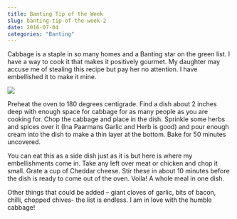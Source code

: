 ```yaml
---
title: Banting Tip of the Week
slug: banting-tip-of-the-week-2
date: 2016-07-04
categories: "Banting"
---
```


<p>Cabbage is a staple in so many homes and a Banting star on the green list. I have a way to cook it that makes it positively gourmet. My daughter may accuse me of stealing this recipe but pay her no attention. I have embellished it to make it mine.</p>
<p><img src="https://res.cloudinary.com/dy6grlu8z/image/upload/v1558841850/yek2soaq7nazd8fenwlb.jpg"/></p>
<p>Preheat the oven to 180 degrees centigrade. Find a dish about 2 inches deep with enough space for cabbage for as many people as you are cooking for. Chop the cabbage and place in the dish. Sprinkle some herbs and spices over it (Ina Paarmans Garlic and Herb is good) and pour enough cream into the dish to make a thin layer at the bottom. Bake for 50 minutes uncovered.</p>
<p>You can eat this as a side dish just as it is but here is where my embellishments come in. Take any left over meat or chicken and chop it small. Grate a cup of Cheddar cheese. Stir these in about 10 minutes before the dish is ready to come out of the oven. Voila! A whole meal in one dish.</p>
<p>Other things that could be added – giant cloves of garlic, bits of bacon, chilli, chopped chives- the list is endless. I am in love with the humble cabbage!</p>









